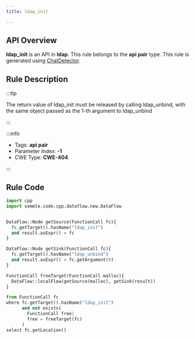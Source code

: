 ```yaml
---
title: ldap_init

---
```



## API Overview
**ldap_init** is an API in **ldap**. This rule belongs to the **api pair** type. This rule is generated using [ChatDetector](../../tools/ChatDetector).
## Rule Description

:::tip

The return value of ldap_init must be released by calling ldap_unbind, with the same object passed as the 1-th argument to ldap_unbind

:::

:::info

- Tags: **api pair**
- Parameter Index: **-1**
- CWE Type: **CWE-404**

:::

## Rule Code
```python
import cpp
import semmle.code.cpp.dataflow.new.DataFlow


DataFlow::Node getSource(FunctionCall fc){
  fc.getTarget().hasName("ldap_init")
  and result.asExpr() = fc
}

DataFlow::Node getSink(FunctionCall fc){
  fc.getTarget().hasName("ldap_unbind")
  and result.asExpr() = fc.getArgument(0)
}

FunctionCall freeTarget(FunctionCall malloc){
  DataFlow::localFlow(getSource(malloc), getSink(result))
}

from FunctionCall fc
where fc.getTarget().hasName("ldap_init")
      and not exists(
        FunctionCall free| 
        free = freeTarget(fc)
      )
select fc.getLocation()

```